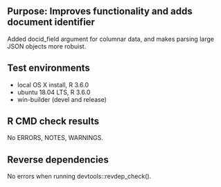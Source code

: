 ## Purpose: Improves functionality and adds document identifier

Added docid_field argument for columnar data, and makes parsing large JSON objects more robuist.

## Test environments

* local OS X install, R 3.6.0
* ubuntu 18.04 LTS, R 3.6.0
* win-builder (devel and release)

## R CMD check results

No ERRORS, NOTES, WARNINGS.

## Reverse dependencies

No errors when running devtools::revdep_check().
